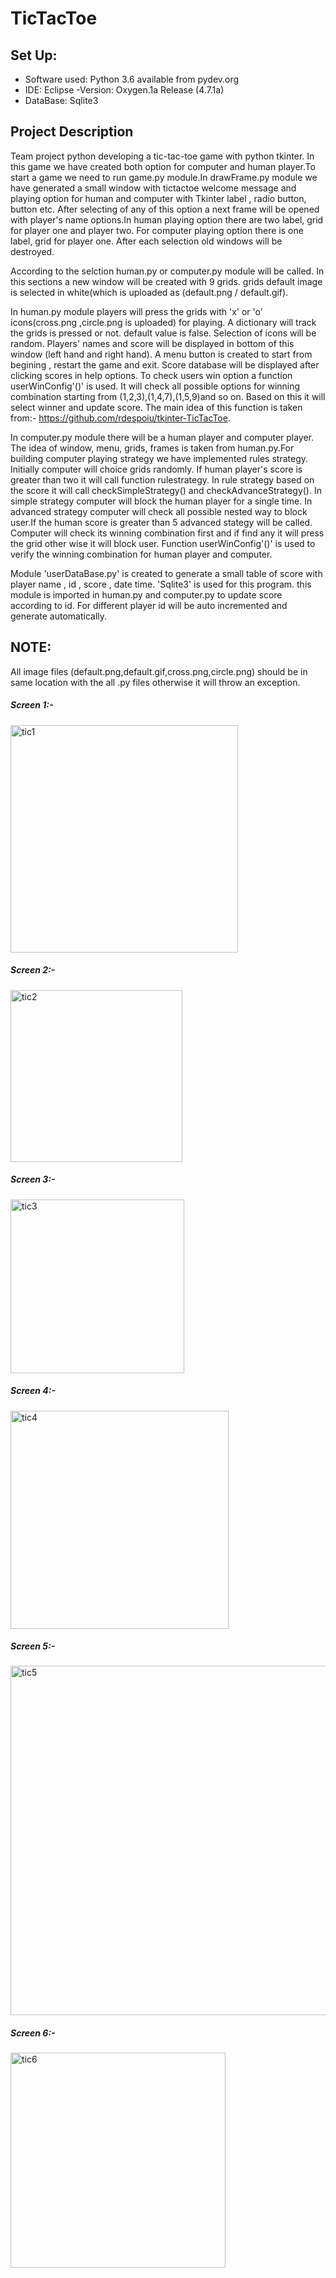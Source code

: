 # TicTacToe
## Set Up:
- Software used: Python 3.6 available from pydev.org
- IDE: Eclipse -Version: Oxygen.1a Release (4.7.1a)
- DataBase: Sqlite3
## **Project Description**

Team project python developing a tic-tac-toe game with python tkinter. In this game we have created both option for computer and human player.To start a game we need to run game.py module.In drawFrame.py module we have generated a small window with tictactoe welcome message and playing option for human and computer with Tkinter label , radio button, button etc. After selecting of any of this option a next frame will be opened with player's name options.In human playing option there are two label, grid for player one and player two. For computer playing option there is one label, grid for player one. After each selection old windows will be destroyed.

According to the selction human.py or computer.py module will be called. In this sections a new window will be created with 9 grids. grids default image is selected in white(which is uploaded as (default.png / default.gif). 

In human.py module players will press the grids with 'x' or 'o' icons(cross.png ,circle.png is uploaded) for playing. A dictionary will track the grids is pressed or not. default value is false. Selection of icons will be random. Players' names and score will be displayed in bottom of this window (left hand and right hand). A menu button is created to start from begining , restart the game and exit. Score database will be displayed after clicking scores in help options. To check users win option a function userWinConfig'()' is used. It will check all possible options for winning combination starting from (1,2,3),(1,4,7),(1,5,9)and so on. Based on this it will select winner and update score. The main idea of this function is taken from:- https://github.com/rdespoiu/tkinter-TicTacToe.

In computer.py module there will be a human player and computer player. The idea of window, menu, grids, frames is taken from human.py.For building computer playing strategy we have implemented rules strategy. Initially computer will choice grids randomly. If human player's score is greater than two it will call function rulestrategy. In rule strategy based on the score it will call checkSimpleStrategy() and checkAdvanceStrategy(). In simple strategy computer will block the human player for a single time. In advanced strategy computer will check all possible nested way to block user.If the human score is greater than 5 advanced stategy will be called. Computer will check its winning combination first and if find any it will press the grid other wise it will block user. Function userWinConfig'()' is used to verify the winning combination for human player and computer.

Module 'userDataBase.py' is created to generate a small table of score with player name , id , score , date time. 'Sqlite3' is used for this program. this module is imported in human.py and computer.py to update score according to id. For different player id will be auto incremented and generate automatically.

## NOTE: 
All image files (default.png,default.gif,cross.png,circle.png) should be in same location with the all .py files otherwise it will throw an exception.

##### Screen 1:-
<img width="364" alt="tic1" src="https://user-images.githubusercontent.com/31170781/33223547-7a47ab72-d12e-11e7-867d-e9429d5dc244.PNG">

##### Screen 2:-
<img width="275" alt="tic2" src="https://user-images.githubusercontent.com/31170781/33223548-7a5472b2-d12e-11e7-9b3d-17b11bff9185.PNG">

##### Screen 3:-
<img width="278" alt="tic3" src="https://user-images.githubusercontent.com/31170781/33223549-7a5fdc4c-d12e-11e7-8769-ca5a7b979fe9.PNG">

##### Screen 4:-
<img width="349" alt="tic4" src="https://user-images.githubusercontent.com/31170781/33223550-7a6c189a-d12e-11e7-9b99-5753817b1fe9.PNG">

##### Screen 5:-

<img width="559" alt="tic5" src="https://user-images.githubusercontent.com/31170781/33223551-7a792422-d12e-11e7-817b-1eff525cffb2.png">

##### Screen 6:-

<img width="344" alt="tic6" src="https://user-images.githubusercontent.com/31170781/33223552-7a8587a8-d12e-11e7-8675-ce4db53f2165.PNG">
